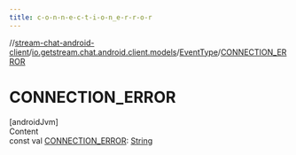 ```yaml
---
title: c-o-n-n-e-c-t-i-o-n_e-r-r-o-r
---
```

//[stream-chat-android-client](../../../index.md)/[io.getstream.chat.android.client.models](../index.md)/[EventType](index.md)/[CONNECTION_ERROR](CONNECTION_ERROR.md)



# CONNECTION_ERROR  
[androidJvm]  
Content  
const val [CONNECTION_ERROR](CONNECTION_ERROR.md): [String](https://kotlinlang.org/api/latest/jvm/stdlib/kotlin/-string/index.html)  



